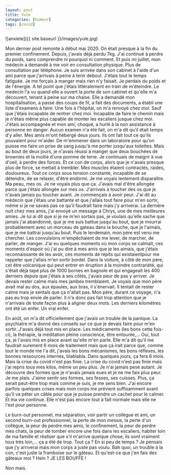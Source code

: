 ```yaml
---
layout: post
title: Yule
categories: [humeur]
tags: [covid]
---
```


![anxiete]({{ site.baseurl }}/images/yule.jpg)

Mon dernier post remonte à début mai 2020. On était presque à la fin du premier confinement. Depuis, j'avais déjà perdu 7kg. J'ai continué à perdre du poids, sans comprendre ni pourquoi ni comment. 
Et puis mi juillet, mon médecin a demandé à me voir en consultation physique. Plus de consultation par téléphone. Je suis arrivée dans son cabinet à l'aide d'un ami parce que j'arrivais à peine à tenir debout. J'étais tout le temps fatiguée. Je me forçais à manger mais rien n'y faisait. Je perdais du poids et de l'énergie. A tel point que j'étais littéralement en train de m'éteindre. Le medecin l'a vu quand elle a ouvert la porte de son cabinet et qu'elle m'a découvert, tenant à peine sur ma chaise. Elle a demandé mon hospitalisation, a passé des coups de fil, a fait des documents, a établi une liste d'examens à faire.
Une fois à l'hôpital, on m'a renvoyé chez moi. Sauf que j'étais incapable de rentrer chez moi. Incapable de faire le chemin mais je n'étais même plus capable de monter les escaliers jusque chez moi. J'étais accompagnée et mon ami, choqué, a hurlé à la non assistance à personne en danger. Aucun examen n'a été fait, on m'a dit qu'il était temps d'y aller.
Mes amis m'ont hébergé deux jours. Ils ont fait tout ce qu'ils pouvaient pour m'aider. De m'emmener dans un laboratoire pour qu'on puisse me faire un prise de sang jusqu'à me porter jusqu'aux toilettes. Mais au bout de deux jours, je n'avais réussi à manger que deux bouchées de brownies et la moitié d'une pomme de terre. Je continuais de maigrir à vue d'oeil, à perdre des forces. Et ce con de corps, alors que je n'avais presque plus de force, se mettait à trembler. Mes muscles étaient contractés, raides, douloureux. Tout ce corps sous tension constante, incapable de se détendre, de se relaxer, d'être endormi.
Je me voyais lentement disparaître. Ma peau, mes os. Je ne voyais plus que ça. J'avais mal d'être allongée parce que j'étais allongée sur mes os. J'arrivais à toucher des os que je n'avais jamais pu toucher avant. Je commençais à avoir peur.
J'ai dit au médecin que j'étais une battante et que j'allais tout faire pour m'en sortir, même si je ne savais pas ce qu'il faudrait faire mais j'y arriverai. La dernière nuit chez mes amis, j'ai envoyé un message à Chrys, une de mes meilleures amies. Je lui ai dit que si je ne m'en sortais pas, je voulais qu'elle sache que jamais j'ai abandonné, que je me suis battue jusqu'au bout, que je mourrai probablement avec un morceau de gateau dans la bouche, que je l'aimais, que je me battrai jusqu'au bout.
Puis le lendemain, mon père est venu me chercher. Les convulsions m'empêchaient de me lever, de marcher, de parler, de manger. J'ai eu quelques moments où mon corps se calmait, ces moments d'espoir où j'ai pu dire à mes amis que je les aimais, que j'étais reconnaissante de les avoir, ces moments de répits qui existaientpour me rappeler que j'allais m'en sortir bordel.
Dans la voiture, à côté de mon père, cet être volcanique qui peut entrer en éruption à la moindre contrariété, qui s'était déjà tapé plus de 1000 bornes en bagnole et qui engageait les 400 derniers depuis que j'étais à ses côtés, j'avais peur de pas y arriver. Je devais rester calme mais mes jambes tremblaient. Je voyais que mon père avait mal au dos, aux épaules, aux bras, il s'énervait. Il tentait de rester calme mais je sentais que ça n'allait pas. Mon père, durant ce voyage, n'a pas eu trop envie de parler. Il n'a donc pas fait trop attention que je n'arrivais de toute façon plus à aligner deux mots. Les derniers kilomètres ont été un enfer. Un vrai enfer.

En août, on m'a dit officiellement que j'avais un trouble de la panique. La psychiatre m'a donné des conseils sur ce que je devais faire pour m'en sortir. J'avais déjà tout mis en place. Les médicaments (les bons cette fois-ci), la thérapie, la méditation pleine conscience, être entourée,... Oui, tout ça, je l'avais mis en place avant qu'elle m'en parle. Elle m'a dit qu'il me faudrait surement 6 mois de traitement mais que ça irait parce que, comme tout le monde me l'a dit, j'avais les bons mécanismes, les bons réflexes, les bonnes ressources internes, blablabla. Dans quelques jours, ça fera 6 mois. Mais la crise du covid n'est pas finie.
La crise du covid n'est pas finie mais j'ai repris tous mes kilos, même un peu plus. Je n'ai jamais pesé autant. Je découvre des formes que je n'avais jamais eues et je ne me fais plus peur. Je me plais. J'aime sentir ses formes, ses fesses, ses cuisses. Plus, ça serait peut-être trop mais comme je suis, je me sens bien. J'ai encore parfois quelques crises mais mon corps me prévient suffisamment avant qu'il va péter un câble pour que je puisse prendre un cachet pour le calmer. Et ma vie continue. Elle n'est pas encore tout à fait normale mais elle ne l'est pour personne.

Le burn-out personnel, ma séparation, voir partir un collègue et ami, un second burn-out professionnel, la perte de mon messie, la perte d'un collègue, la peur de perdre mes amis, le confinement, la peur de perdre mes chats, la peur de tomber encore une fois dans les escaliers, habiter loin de ma famille et réaliser que s'il m'arrive quelque chose, ils sont vraiment tous très loin,... ça a été de trop. Tout ça ? En si peu de temps ? Je pensais que j'y arriverai mais mon corps a juste pas voulu.
Bah quoi, un trouble à la con, c'est juste la framboise sur le gâteau. Et qu'est-ce que j'en fais des gâteaux moi ? Hein ? JE LES BOUFFE !

Non mais.
